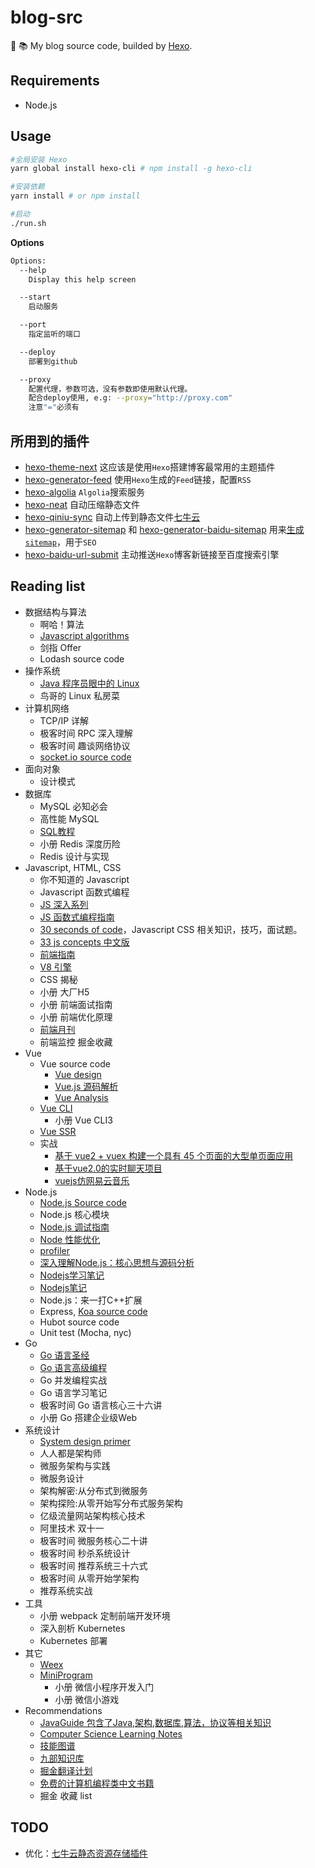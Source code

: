 # blog-src

:see_no_evil: :books:  My blog source code, builded by [Hexo](https://github.com/hexojs/hexo).

## Requirements
- Node.js

## Usage
```bash
#全局安装 Hexo
yarn global install hexo-cli # npm install -g hexo-cli

#安装依赖
yarn install # or npm install

#启动
./run.sh
```

**Options**
```bash
Options:
  --help
    Display this help screen

  --start
    启动服务

  --port
    指定监听的端口

  --deploy
    部署到github

  --proxy
    配置代理，参数可选，没有参数即使用默认代理。
    配合deploy使用, e.g: --proxy="http://proxy.com"
    注意"="必须有
```

## 所用到的插件
- [hexo-theme-next](https://github.com/theme-next/hexo-theme-next) 这应该是使用`Hexo`搭建博客最常用的主题插件
- [hexo-generator-feed](https://github.com/hexojs/hexo-generator-feed) 使用`Hexo`生成的`Feed`链接，配置`RSS`
- [hexo-algolia](https://github.com/oncletom/hexo-algolia) `Algolia`搜索服务
- [hexo-neat](https://github.com/rozbo/hexo-neat) 自动压缩静态文件
- [hexo-qiniu-sync](https://github.com/gyk001/hexo-qiniu-sync) 自动上传到静态文件[七牛云](https://portal.qiniu.com)
- [hexo-generator-sitemap](https://github.com/hexojs/hexo-generator-sitemap) 和 [hexo-generator-baidu-sitemap](https://github.com/coneycode/hexo-generator-baidu-sitemap) 用来[生成`sitemap`](https://www.shipengqi.top/2018/07/18/hexo-seo2)，用于`SEO`
- [hexo-baidu-url-submit](https://github.com/huiwang/hexo-baidu-url-submit) 主动推送`Hexo`博客新链接至百度搜索引擎

## Reading list
- 数据结构与算法
  - 啊哈！算法
  - [Javascript algorithms](https://github.com/trekhleb/javascript-algorithms)
  - 剑指 Offer
  - Lodash source code
- 操作系统
  - [Java 程序员眼中的 Linux](https://github.com/judasn/Linux-Tutorial)
  - 鸟哥的 Linux 私房菜
- 计算机网络
  - TCP/IP 详解
  - 极客时间 RPC 深入理解
  - 极客时间 趣谈网络协议
  - [socket.io source code](https://github.com/socketio/socket.io)
- 面向对象
  - 设计模式
- 数据库
  - MySQL 必知必会
  - 高性能 MySQL
  - [SQL教程](https://www.liaoxuefeng.com/wiki/001508284671805d39d23243d884b8b99f440bfae87b0f4000)
  - 小册 Redis 深度历险
  - Redis 设计与实现
- Javascript, HTML, CSS
  - 你不知道的 Javascript
  - Javascript 函数式编程
  - [JS 深入系列](https://github.com/mqyqingfeng/Blog)
  - [JS 函数式编程指南](https://github.com/llh911001/mostly-adequate-guide-chinese)
  - [30 seconds of code](https://github.com/30-seconds/30-seconds-of-code)，Javascript CSS 相关知识，技巧，面试题。
  - [33 js concepts 中文版](https://github.com/stephentian/33-js-concepts)
  - [前端指南](https://github.com/nanhupatar/FEGuide)
  - [V8 引擎](https://github.com/justjavac/v8.js.cn)
  - CSS 揭秘
  - 小册 大厂H5
  - 小册 前端面试指南
  - 小册 前端优化原理
  - [前端月刊](https://github.com/jsfront/month)
  - 前端监控 掘金收藏
- Vue
  - Vue source code
    - [Vue design](https://github.com/HcySunYang/vue-design)
    - [Vue.js 源码解析](https://github.com/answershuto/learnVue)
    - [Vue Analysis](https://github.com/ustbhuangyi/vue-analysis)
  - [Vue CLI](https://cli.vuejs.org/zh/)
    - 小册 Vue CLI3
  - [Vue SSR](https://ssr.vuejs.org/zh/)
  - 实战
    - [基于 vue2 + vuex 构建一个具有 45 个页面的大型单页面应用](https://github.com/bailicangdu/vue2-elm)
    - [基于vue2.0的实时聊天项目](https://github.com/hua1995116/webchat)
    - [vuejs仿网易云音乐](https://github.com/hua1995116/musiccloudWebapp)
- Node.js
  - [Node.js Source code](https://github.com/nodejs/node)
  - Node.js 核心模块
  - [Node.js 调试指南](https://github.com/nswbmw/node-in-debugging)
  - [Node 性能优化](https://segmentfault.com/a/1190000007621011)
  - [profiler](https://segmentfault.com/a/1190000012414666)
  - [深入理解Node.js：核心思想与源码分析](https://github.com/yjhjstz/deep-into-node)
  - [Nodejs学习笔记](https://github.com/chyingp/nodejs-learning-guide)
  - [Nodejs笔记](https://github.com/peze/someArticle)
  - Node.js：来一打C++扩展
  - Express, [Koa source code](https://juejin.im/post/5be3a0a65188256ccc192a87)
  - Hubot source code
  - Unit test (Mocha, nyc)
- Go
  - [Go 语言圣经](https://docs.hacknode.org/gopl-zh/index.html)
  - [Go 语言高级编程](https://chai2010.gitbooks.io/advanced-go-programming-book/content/)
  - Go 并发编程实战
  - Go 语言学习笔记
  - 极客时间 Go 语言核心三十六讲
  - 小册 Go 搭建企业级Web
- 系统设计
  - [System design primer](https://github.com/donnemartin/system-design-primer)
  - 人人都是架构师
  - 微服务架构与实践
  - 微服务设计
  - 架构解密:从分布式到微服务
  - 架构探险:从零开始写分布式服务架构
  - 亿级流量网站架构核心技术
  - 阿里技术 双十一
  - 极客时间 微服务核心二十讲
  - 极客时间 秒杀系统设计
  - 极客时间 推荐系统三十六式
  - 极客时间 从零开始学架构
  - 推荐系统实战
- 工具
  - 小册 webpack 定制前端开发环境
  - 深入剖析 Kubernetes
  - Kubernetes 部署
- 其它
  - [Weex](http://weex.apache.org/cn/guide/)
  - [MiniProgram](https://developers.weixin.qq.com/miniprogram/dev/)
    - 小册 微信小程序开发入门
    - 小册 微信小游戏
- Recommendations
  - [JavaGuide 包含了Java,架构,数据库,算法，协议等相关知识](https://github.com/Snailclimb/JavaGuide)
  - [Computer Science Learning Notes](https://github.com/CyC2018/CS-Notes)
  - [技能图谱](https://github.com/TeamStuQ/skill-map)
  - [九部知识库](https://github.com/frontend9/fe9-library)
  - [掘金翻译计划](https://github.com/xitu/gold-miner)
  - [免费的计算机编程类中文书籍](https://github.com/justjavac/free-programming-books-zh_CN?utm_source=gold_browser_extension)
  - 掘金 收藏 list

## TODO
- 优化：[七牛云静态资源存储插件](https://github.com/gyk001/hexo-qiniu-sync)
